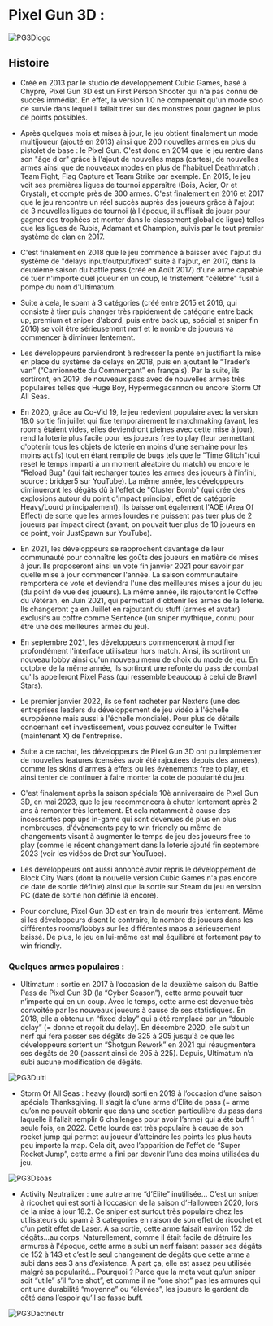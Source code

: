 # Pixel Gun 3D :
![PG3Dlogo](https://play-lh.googleusercontent.com/CtZkfSAJl3oWErQWzJ1sZIfQE1u9E0hr1q4ZL5TkXlaC7T2_z79ge1Gqgb3zxV3U7eU "Logo de 2023")
## Histoire
- Créé en 2013 par le studio de développement Cubic Games, basé à Chypre, Pixel Gun 3D est un First Person Shooter qui n'a pas connu de succès immédiat. En effet, la version 1.0 ne comprenait qu'un mode solo de survie dans lequel il fallait tirer sur des monstres pour gagner le plus de points possibles.

- Après quelques mois et mises à jour, le jeu obtient finalement un mode multijoueur (ajouté en 2013) ainsi que 200 nouvelles armes en plus du pistolet de base : le Pixel Gun. C'est donc en 2014 que le jeu rentre dans son "âge d'or" grâce à l'ajout de nouvelles maps (cartes), de nouvelles armes ainsi que de nouveaux modes en plus de l'habituel Deathmatch : Team Fight, Flag Capture et Team Strike par exemple. En 2015, le jeu voit ses premières ligues de tournoi apparaître (Bois, Acier, Or et Crystal), et compte près de 300 armes. C'est finalement en 2016 et 2017 que le jeu rencontre un réel succès auprès des joueurs grâce à l'ajout de 3 nouvelles ligues de tournoi (à l'époque, il suffisait de jouer pour gagner des trophées et monter dans le classement global de ligue) telles que les ligues de Rubis, Adamant et Champion, suivis par le tout premier système de clan en 2017.

- C'est finalement en 2018 que le jeu commence à baisser avec l'ajout du système de "delays input/output/fixed" suite à l'ajout, en 2017, dans la deuxième saison du battle pass (créé en Août 2017) d'une arme capable de tuer n'importe quel joueur en un coup, le tristement "célèbre" fusil à pompe du nom d'Ultimatum.

- Suite à cela, le spam à 3 catégories (créé entre 2015 et 2016, qui consiste à tirer puis changer très rapidement de catégorie entre back up, premium et sniper d'abord, puis entre back up, spécial et sniper fin 2016) se voit être sérieusement nerf et le nombre de joueurs va commencer à diminuer lentement.

- Les développeurs parviendront à redresser la pente en justifiant la mise en place du système de delays en 2018, puis en ajoutant le “Trader’s van” (“Camionnette du Commerçant” en français). Par la suite, ils sortiront, en 2019, de nouveaux pass avec de nouvelles armes très populaires telles que Huge Boy, Hypermegacannon ou encore Storm Of All Seas.

- En 2020, grâce au Co-Vid 19, le jeu redevient populaire avec la version 18.0 sortie fin juillet qui fixe temporairement le matchmaking (avant, les rooms étaient vides, elles deviendront pleines avec cette mise à jour), rend la loterie plus facile pour les joueurs free to play (leur permettant d'obtenir tous les objets de loterie en moins d'une semaine pour les moins actifs) tout en étant remplie de bugs tels que le "Time Glitch"(qui reset le temps imparti à un moment aléatoire du match) ou encore le "Reload Bug" (qui fait recharger toutes les armes des joueurs à l'infini, source : bridger5 sur YouTube). La même année, les développeurs diminueront les dégâts dû à l'effet de "Cluster Bomb" (qui crée des explosions autour du point d'impact principal, effet de catégorie Heavy/Lourd principalement), ils baisseront également l'AOE (Area Of Effect) de sorte que les armes lourdes ne puissent pas tuer plus de 2 joueurs par impact direct (avant, on pouvait tuer plus de 10 joueurs en ce point, voir JustSpawn sur YouTube).

- En 2021, les développeurs se rapprochent davantage de leur communauté pour connaître les goûts des joueurs en matière de mises à jour. Ils proposeront ainsi un vote fin janvier 2021 pour savoir par quelle mise à jour commencer l'année. La saison communautaire remportera ce vote et deviendra l'une des meilleures mises à jour du jeu (du point de vue des joueurs). La même année, ils rajouteront le Coffre du Vétéran, en Juin 2021, qui permettait d'obtenir les armes de la loterie. Ils changeront ça en Juillet en rajoutant du stuff (armes et avatar) exclusifs au coffre comme Sentence (un sniper mythique, connu pour être une des meilleures armes du jeu).

- En septembre 2021, les développeurs commenceront à modifier profondément l'interface utilisateur hors match. Ainsi, ils sortiront un nouveau lobby ainsi qu'un nouveau menu de choix du mode de jeu. En octobre de la même année, ils sortiront une refonte du pass de combat qu'ils appelleront Pixel Pass (qui ressemble beaucoup à celui de Brawl Stars).

- Le premier janvier 2022, ils se font racheter par Nexters (une des entreprises leaders du développement de jeu vidéo à l'échelle européenne mais aussi à l'échelle mondiale). Pour plus de détails concernant cet investissement, vous pouvez consulter le Twitter (maintenant X) de l'entreprise.

- Suite à ce rachat, les développeurs de Pixel Gun 3D ont pu implémenter de nouvelles features (censées avoir été rajoutées depuis des années), comme les skins d'armes à effets ou les évènements free to play, et ainsi tenter de continuer à faire monter la cote de popularité du jeu.

- C'est finalement après la saison spéciale 10è anniversaire de Pixel Gun 3D, en mai 2023, que le jeu recommencera à chuter lentement après 2 ans à remonter très lentement. Et cela notamment à cause des incessantes pop ups in-game qui sont devenues de plus en plus nombreuses, d'évènements pay to win friendly ou même de changements visant à augmenter le temps de jeu des joueurs free to play (comme le récent changement dans la loterie ajouté fin septembre 2023 (voir les vidéos de Drot sur YouTube).

- Les développeurs ont aussi annoncé avoir repris le développement de Block City Wars (dont la nouvelle version Cubic Games n'a pas encore de date de sortie définie) ainsi que la sortie sur Steam du jeu en version PC (date de sortie non définie là encore).

- Pour conclure, Pixel Gun 3D est en train de mourir très lentement. Même si les développeurs disent le contraire, le nombre de joueurs dans les différentes rooms/lobbys sur les différentes maps a sérieusement baissé. De plus, le jeu en lui-même est mal équilibré et fortement pay to win friendly.

### Quelques armes populaires :
- Ultimatum : sortie en 2017 à l’occasion de la deuxième saison du Battle Pass de Pixel Gun 3D (la “Cyber Season”), cette arme pouvait tuer n’importe qui en un coup. Avec le temps, cette arme est devenue très convoitée par les nouveaux joueurs à cause de ses statistiques. En 2018, elle a obtenu un “fixed delay” qui a été remplacé par un “double delay” (= donne et reçoit du delay). En décembre 2020, elle subit un nerf qui fera passer ses dégâts de 325 à 205 jusqu'à ce que les développeurs sortent un “Shotgun Rework” en 2021 qui réaugmentera ses dégâts de 20 (passant ainsi de 205 à 225). Depuis, Ultimatum n’a subi aucune modification de dégâts.

![PG3Dulti](https://static.wikia.nocookie.net/pixel-gun-3d/images/0/0c/Ultimatumnew.png/revision/latest/scale-to-width/360?cb=20220419015550 "Ultimatum")
- Storm Of All Seas : heavy (lourd) sorti en 2019 à l’occasion d’une saison spéciale Thanksgiving. Il s’agit là d’une arme d’Elite de pass (= arme qu’on ne pouvait obtenir que dans une section particulière du pass dans laquelle il fallait remplir 6 challenges pour avoir l’arme) qui a été buff 1 seule fois, en 2022. Cette lourde est très populaire à cause de son rocket jump qui permet au joueur d’atteindre les points les plus hauts peu importe la map. Cela dit, avec l’apparition de l’effet de “Super Rocket Jump”, cette arme a fini par devenir l’une des moins utilisées du jeu. 

![PG3Dsoas](https://static.wikia.nocookie.net/pixel-gun-3d/images/0/0e/Stormofallseasbig.png/revision/latest/scale-to-width/360?cb=20200705054449 "StormOfAllSeas")
- Activity Neutralizer : une autre arme “d’Elite” inutilisée… C’est un sniper à ricochet qui est sorti à l’occasion de la saison d’Halloween 2020, lors de la mise à jour 18.2. Ce sniper est surtout très populaire chez les utilisateurs du spam à 3 catégories en raison de son effet de ricochet et d’un petit effet de Laser. A sa sortie, cette arme faisait environ 152 de dégâts…au corps. Naturellement, comme il était facile de détruire les armures à l'époque, cette arme a subi un nerf faisant passer ses dégâts de 152 à 143 et c’est le seul changement de dégâts que cette arme a subi dans ses 3 ans d’existence. A part ça, elle est assez peu utilisée malgré sa popularité… Pourquoi ? Parce que la meta veut qu’un sniper soit “utile” s’il “one shot”, et comme il ne “one shot” pas les armures qui ont une durabilité “moyenne” ou “élevées”, les joueurs le gardent de côté dans l’espoir qu’il se fasse buff. 

![PG3Dactneutr](https://static.wikia.nocookie.net/pixel-gun-3d/images/1/12/Activityneutralizerbig.png/revision/latest/scale-to-width/360?cb=20201013052406 "Activity Neutralizer")
<!---
GRAVOILLE-Mathieu-2326055aa/GRAVOILLE-Mathieu-2326055aa is a ✨ special ✨ repository because its `README.md` (this file) appears on your GitHub profile.
You can click the Preview link to take a look at your changes.
--->
